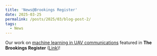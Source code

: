 ```yaml
---
title: 'News@Brookings Register'
date: 2025-03-25
permalink: /posts/2025/03/blog-post-2/
tags:
  - News
---
```


Our work on [machine learning in UAV communications](https://johnhuang2.github.io/posts/2025/02/blog-post-2/) featured in **The Brookings Register** ([Link](https://brookingsregister.com/stories/south-dakota-state-researchers-aim-to-accelerate-machine-learning,127468))!
